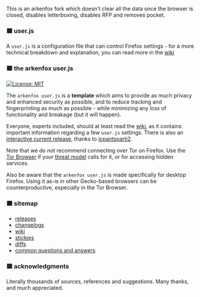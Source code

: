 This is an arkenfox fork which doesn't clear all the data once the browser is closed, disables letterboxing, disables RFP and removes pocket.
### 🟪  user.js
A `user.js` is a configuration file that can control Firefox settings - for a more technical breakdown and explanation, you can read more in the [wiki](https://github.com/arkenfox/user.js/wiki/2.1-User.js)

### 🟩  the arkenfox user.js

[![License: MIT](https://img.shields.io/badge/License-MIT-yellow.svg)](https://opensource.org/licenses/MIT)

The `arkenfox user.js` is a **template** which aims to provide as much privacy and enhanced security as possible, and to reduce tracking and fingerprinting as much as possible - while minimizing any loss of functionality and breakage (but it will happen).

Everyone, experts included, should at least read the [wiki](https://github.com/arkenfox/user.js/wiki), as it contains important information regarding a few `user.js` settings. There is also an [interactive current release](https://arkenfox.github.io/gui/), thanks to [icpantsparti2](https://github.com/icpantsparti2).

Note that we do *not* recommend connecting over Tor on Firefox. Use the [Tor Browser](https://www.torproject.org/projects/torbrowser.html.en) if your [threat model](https://2019.www.torproject.org/about/torusers.html) calls for it, or for accessing hidden services.

Also be aware that the `arkenfox user.js` is made specifically for desktop Firefox. Using it as-is in other Gecko-based browsers can be counterproductive, especially in the Tor Browser.

### 🟧  sitemap

 - [releases](https://github.com/arkenfox/user.js/releases)
 - [changelogs](https://github.com/arkenfox/user.js/issues?utf8=%E2%9C%93&q=is%3Aissue+label%3Achangelog)
 - [wiki](https://github.com/arkenfox/user.js/wiki)
 - [stickies](https://github.com/arkenfox/user.js/issues?q=is%3Aissue+is%3Aopen+label%3A%22sticky+topic%22)
 - [diffs](https://github.com/arkenfox/user.js/issues?q=is%3Aissue+label%3Adiffs)
 - [common questions and answers](https://github.com/arkenfox/user.js/issues?q=is%3Aissue+label%3Aanswered)

### 🟥  acknowledgments
Literally thousands of sources, references and suggestions. Many thanks, and much appreciated.
